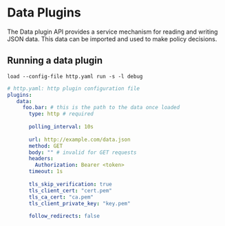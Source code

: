 # Data Plugins

The Data plugin API provides a service mechanism for reading and writing JSON data.
This data can be imported and used to make policy decisions.

## Running a data plugin

```shell
load --config-file http.yaml run -s -l debug
```
```yaml
# http.yaml: http plugin configuration file
plugins:
   data:
     foo.bar: # this is the path to the data once loaded
       type: http # required 
       
       polling_interval: 10s
       
       url: http://example.com/data.json
       method: GET
       body: "" # invalid for GET requests
       headers:
         Authorization: Bearer <token>
       timeout: 1s
       
       tls_skip_verification: true
       tls_client_cert: "cert.pem"
       tls_ca_cert: "ca.pem"
       tls_client_private_key: "key.pem"
       
       follow_redirects: false
```
